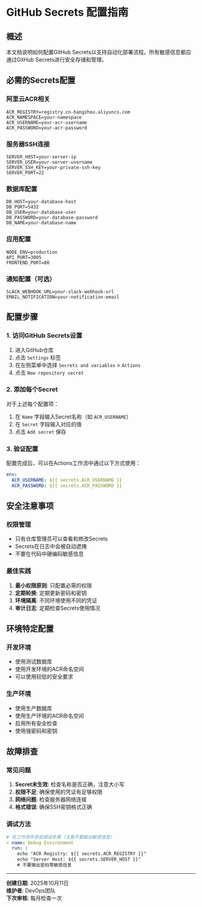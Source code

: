 # GitHub Secrets 配置指南

## 概述

本文档说明如何配置GitHub Secrets以支持自动化部署流程。所有敏感信息都应通过GitHub Secrets进行安全存储和管理。

## 必需的Secrets配置

### 阿里云ACR相关
```
ACR_REGISTRY=registry.cn-hangzhou.aliyuncs.com
ACR_NAMESPACE=your-namespace
ACR_USERNAME=your-acr-username
ACR_PASSWORD=your-acr-password
```

### 服务器SSH连接
```
SERVER_HOST=your-server-ip
SERVER_USER=your-server-username
SERVER_SSH_KEY=your-private-ssh-key
SERVER_PORT=22
```

### 数据库配置
```
DB_HOST=your-database-host
DB_PORT=5432
DB_USER=your-database-user
DB_PASSWORD=your-database-password
DB_NAME=your-database-name
```

### 应用配置
```
NODE_ENV=production
API_PORT=3005
FRONTEND_PORT=80
```

### 通知配置（可选）
```
SLACK_WEBHOOK_URL=your-slack-webhook-url
EMAIL_NOTIFICATION=your-notification-email
```

## 配置步骤

### 1. 访问GitHub Secrets设置
1. 进入GitHub仓库
2. 点击 `Settings` 标签
3. 在左侧菜单中选择 `Secrets and variables` > `Actions`
4. 点击 `New repository secret`

### 2. 添加每个Secret
对于上述每个配置项：
1. 在 `Name` 字段输入Secret名称（如 `ACR_USERNAME`）
2. 在 `Secret` 字段输入对应的值
3. 点击 `Add secret` 保存

### 3. 验证配置
配置完成后，可以在Actions工作流中通过以下方式使用：
```yaml
env:
  ACR_USERNAME: ${{ secrets.ACR_USERNAME }}
  ACR_PASSWORD: ${{ secrets.ACR_PASSWORD }}
```

## 安全注意事项

### 权限管理
- 只有仓库管理员可以查看和修改Secrets
- Secrets在日志中会被自动遮掩
- 不要在代码中硬编码敏感信息

### 最佳实践
1. **最小权限原则**: 只配置必需的权限
2. **定期轮换**: 定期更新密码和密钥
3. **环境隔离**: 不同环境使用不同的凭证
4. **审计日志**: 定期检查Secrets使用情况

## 环境特定配置

### 开发环境
- 使用测试数据库
- 使用开发环境的ACR命名空间
- 可以使用较低的安全要求

### 生产环境
- 使用生产数据库
- 使用生产环境的ACR命名空间
- 启用所有安全检查
- 使用强密码和密钥

## 故障排查

### 常见问题
1. **Secret未生效**: 检查名称是否正确，注意大小写
2. **权限不足**: 确保使用的凭证有足够权限
3. **网络问题**: 检查服务器网络连接
4. **格式错误**: 确保SSH密钥格式正确

### 调试方法
```yaml
# 在工作流中添加调试步骤（注意不要输出敏感信息）
- name: Debug Environment
  run: |
    echo "ACR Registry: ${{ secrets.ACR_REGISTRY }}"
    echo "Server Host: ${{ secrets.SERVER_HOST }}"
    # 不要输出密码等敏感信息
```

---

**创建日期**: 2025年10月11日  
**维护者**: DevOps团队  
**下次审核**: 每月检查一次